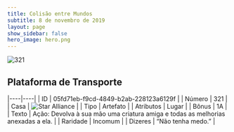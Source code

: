 ```yaml
---
title: Colisão entre Mundos
subtitle: 8 de novembro de 2019
layout: page
show_sidebar: false
hero_image: hero.png
---
```


![321](https://cdn.keyforgegame.com/media/card_front/pt/452_321_9WXGMPF33C8C_pt.png)

## Plataforma de Transporte

|----|----|
| ID | 05fd71eb-f9cd-4849-b2ab-228123a6129f |
| Número | 321 |
| Casa | ![Star Alliance](https://archonarcana.com/images/thumb/7/7d/Star_Alliance.png/22px-Star_Alliance.png "Aliança Estelar") |
| Tipo | Artefato |
| Atributos | Lugar |
| Bônus | 1A |
| Texto | Ação: Devolva à sua mão uma criatura amiga e todas as melhorias anexadas a ela. |
| Raridade | Incomum |
| Dizeres | “Não tenha medo.” |
